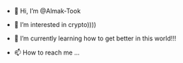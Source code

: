 - 👋 Hi, I’m @Almak-Took
- 👀 I’m interested in crypto))))
- 🌱 I’m currently learning how to get better in this world!!!

- 📫 How to reach me ...

<!---
Almak-Took/Almak-Took is a ✨ special ✨ repository because its `README.md` (this file) appears on your GitHub profile.
You can click the Preview link to take a look at your changes.
--->
